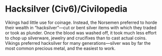 # Hacksilver (Civ6)/Civilopedia

Vikings had little use for coinage. Instead, the Norsemen preferred to horde their wealth in “hacksilver”—cut or bent silver items with which they traded or took as plunder. Once the blood was washed off, it took much less effort to chop up silverware, jewelry and crucifixes than to cast actual coins. Vikings preferred hacksilver for many generations—silver was by far the most common precious metal, and the easiest to work.